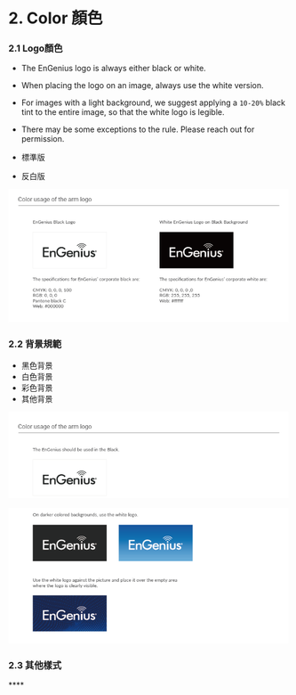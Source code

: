 # 2.  Color 顏色

### 2.1 Logo顏色

* The EnGenius logo is always either black or white. 
* When placing the logo on an image, always use the white version. 
* For images with a light background, we suggest applying a `10-20%` black tint to the entire image, so that the white logo is legible. 
* There may be some exceptions to the rule. Please reach out for permission.



* 標準版
* 反白版

![](../.gitbook/assets/gong-zuo-qu-yu-26%20%282%29.png)

### 2.2 背景規範

* 黑色背景
* 白色背景
* 彩色背景
* 其他背景

![](../.gitbook/assets/gong-zuo-qu-yu-26-fu-ben-2.png)

![](../.gitbook/assets/gong-zuo-qu-yu-26-fu-ben-%20%281%29.png)

### 2.3 其他樣式

\*\*\*\*

